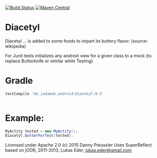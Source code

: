 [![Build Status](https://travis-ci.org/dpreussler/Diacetyl.svg?branch=master)](https://travis-ci.org/dpreussler/Diacetyl)
[![Maven Central](https://maven-badges.herokuapp.com/maven-central/de.jodamob.android/Diacetyl/badge.svg)](https://maven-badges.herokuapp.com/maven-central/de.jodamob.android/Diacetyl)

Diacetyl
==========
 Diacetyl ... is added to some foods to impart its buttery flavor.
 (source: wikipedia)

 For Junit tests initializes any android view for a given class to a mock 
 (to replace Butterknife or similar while Testing)


Gradle
======

```groovy
testCompile 'de.jodamob.android:Diacetyl:0.5'
 
```


Example:
========
```java
MyActity tested = new MyActity();
Diacetyl.butterForTest(tested);
```

Licensed under Apache 2.0
(c) 2015 Danny Preussler
Uses SuperReflect based on jOOR, 2011-2013, Lukas Eder, lukas.eder@gmail.com